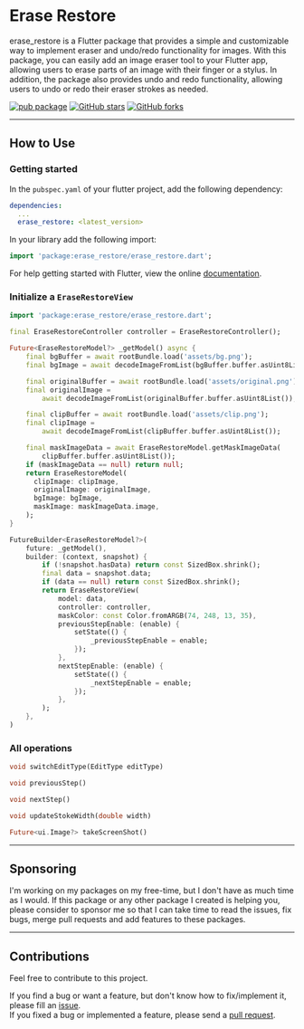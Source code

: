 # Erase Restore

erase_restore is a Flutter package that provides a simple and customizable way to implement eraser and undo/redo functionality for images. With this package, you can easily add an image eraser tool to your Flutter app, allowing users to erase parts of an image with their finger or a stylus. In addition, the package also provides undo and redo functionality, allowing users to undo or redo their eraser strokes as needed.

[![pub package](https://img.shields.io/pub/v/erase_restore?logo=dart&label=stable&style=flat-square)](https://pub.dev/packages/erase_restore)
[![GitHub stars](https://img.shields.io/github/stars/Apach3Q/erase_restore?logo=github&style=flat-square)](https://github.com/Apach3Q/erase_restore/stargazers)
[![GitHub forks](https://img.shields.io/github/forks/Apach3Q/erase_restore?logo=github&style=flat-square)](https://github.com/Apach3Q/erase_restore/network/members)

---
## How to Use

### Getting started

In the `pubspec.yaml` of your flutter project, add the following dependency:

```yaml
dependencies:
  ...
  erase_restore: <latest_version>
```

In your library add the following import:

```dart
import 'package:erase_restore/erase_restore.dart';
```

For help getting started with Flutter, view the online [documentation](https://docs.flutter.dev/).


### Initialize a `EraseRestoreView`

```dart
import 'package:erase_restore/erase_restore.dart';

final EraseRestoreController controller = EraseRestoreController();

Future<EraseRestoreModel?> _getModel() async {
    final bgBuffer = await rootBundle.load('assets/bg.png');
    final bgImage = await decodeImageFromList(bgBuffer.buffer.asUint8List());

    final originalBuffer = await rootBundle.load('assets/original.png');
    final originalImage =
        await decodeImageFromList(originalBuffer.buffer.asUint8List());

    final clipBuffer = await rootBundle.load('assets/clip.png');
    final clipImage =
        await decodeImageFromList(clipBuffer.buffer.asUint8List());

    final maskImageData = await EraseRestoreModel.getMaskImageData(
        clipBuffer.buffer.asUint8List());
    if (maskImageData == null) return null;
    return EraseRestoreModel(
      clipImage: clipImage,
      originalImage: originalImage,
      bgImage: bgImage,
      maskImage: maskImageData.image,
    );
}

FutureBuilder<EraseRestoreModel?>(
    future: _getModel(),
    builder: (context, snapshot) {
        if (!snapshot.hasData) return const SizedBox.shrink();
        final data = snapshot.data;
        if (data == null) return const SizedBox.shrink();
        return EraseRestoreView(
            model: data,
            controller: controller,
            maskColor: const Color.fromARGB(74, 248, 13, 35),
            previousStepEnable: (enable) {
                setState(() {
                    _previousStepEnable = enable;
                });
            },
            nextStepEnable: (enable) {
                setState(() {
                    _nextStepEnable = enable;
                });
            },
        );
    },
)
```

### All operations


```dart
void switchEditType(EditType editType)
```

```dart
void previousStep()
```
```dart
void nextStep()
```
```dart
void updateStokeWidth(double width)
```
```dart
Future<ui.Image?> takeScreenShot()
```

---

## Sponsoring

I'm working on my packages on my free-time, but I don't have as much time as I would. If this package or any other package I created is helping you, please consider to sponsor me so that I can take time to read the issues, fix bugs, merge pull requests and add features to these packages.

---
## Contributions

Feel free to contribute to this project.

If you find a bug or want a feature, but don't know how to fix/implement it, please fill an [issue](https://github.com/Apach3Q/erase_restore/issues).  
If you fixed a bug or implemented a feature, please send a [pull request](https://github.com/Apach3Q/erase_restore/pulls).